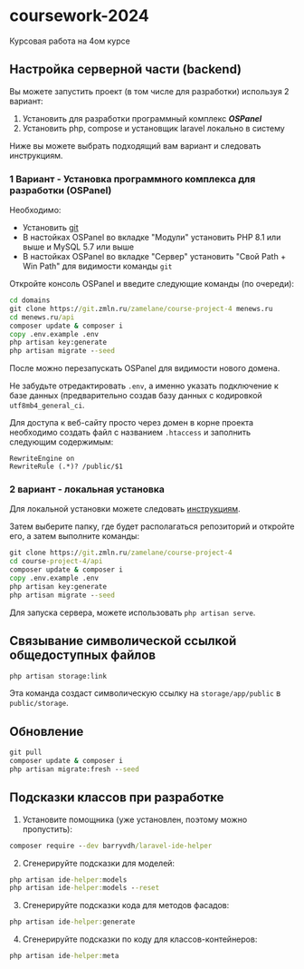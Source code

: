 # coursework-2024

Курсовая работа на 4ом курсе

## Настройка серверной части (backend)

Вы можете запустить проект (в том числе для разработки) используя 2 вариант:
1. Установить для разработки программный комплекс ***OSPanel***
2. Установить php, compose и установщик laravel локально в систему

Ниже вы можете выбрать подходящий вам вариант и следовать инструкциям.

### 1 Вариант - Установка программного комплекса для разработки (OSPanel)

Необходимо:
* Установить [git](https://git-scm.com/download/win)
* В настойках OSPanel во вкладке "Модули" установить PHP 8.1 или выше и MySQL 5.7 или выше
* В настойках OSPanel во вкладке "Сервер" установить "Свой Path + Win Path" для видимости команды `git`

Откройте консоль OSPanel и введите следующие команды (по очереди):
```bat
cd domains
git clone https://git.zmln.ru/zamelane/course-project-4 menews.ru
cd menews.ru/api
composer update & composer i
copy .env.example .env
php artisan key:generate
php artisan migrate --seed
```
После можно перезапускать OSPanel для видимости нового домена.

Не забудьте отредактировать `.env`, а именно указать
подключение к базе данных (предварительно создав базу данных с кодировкой `utf8mb4_general_ci`.

Для доступа к веб-сайту просто через домен в корне проекта необходимо создать файл с названием `.htaccess` и заполнить следующим содержимым:
```apacheconf
RewriteEngine on
RewriteRule (.*)? /public/$1
```

### 2 вариант - локальная установка

Для локальной установки можете следовать [инструкциям](./docs/documenting_steps/installation.md).

Затем выберите папку, где будет располагаться репозиторий и откройте его, а затем выполните команды:
```bat
git clone https://git.zmln.ru/zamelane/course-project-4
cd course-project-4/api
composer update & composer i
copy .env.example .env
php artisan key:generate
php artisan migrate --seed
```
Для запуска сервера, можете использовать `php artisan serve`.

## Связывание символической ссылкой общедоступных файлов
```bat
php artisan storage:link
```
Эта команда создаст символическую ссылку на `storage/app/public` в `public/storage`.

## Обновление

```bat
git pull
composer update & composer i
php artisan migrate:fresh --seed
```

## Подсказки классов при разработке

1. Установите помощника (уже установлен, поэтому можно пропустить):

```bat
composer require --dev barryvdh/laravel-ide-helper
```

2. Сгенерируйте подсказки для моделей:

```bat
php artisan ide-helper:models
php artisan ide-helper:models --reset
```

3. Сгенерируйте подсказки кода для методов фасадов:

```bat
php artisan ide-helper:generate
```

4. Сгенерируйте подсказки по коду для классов-контейнеров:

```bat
php artisan ide-helper:meta
```
